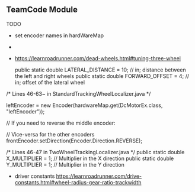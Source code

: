 ## TeamCode Module
 

TODO 

* set encoder names in hardWareMap
* 
* https://learnroadrunner.com/dead-wheels.html#tuning-three-wheel

  public static double LATERAL_DISTANCE = 10; // in; distance between the left and right wheels
  public static double FORWARD_OFFSET = 4; // in; offset of the lateral wheel

/* Lines 46-63~ in StandardTrackingWheelLocalizer.java */

  leftEncoder = new Encoder(hardwareMap.get(DcMotorEx.class, "leftEncoder"));

  // If you need to reverse the middle encoder:

  // Vice-versa for the other encoders
  frontEncoder.setDirection(Encoder.Direction.REVERSE);

/* Lines 46-47 in TwoWheelTrackingLocalizer.java */
public static double X_MULTIPLIER = 1; // Multiplier in the X direction
public static double Y_MULTIPLIER = 1; // Multiplier in the Y direction
  
* driver constants
  https://learnroadrunner.com/drive-constants.html#wheel-radius-gear-ratio-trackwidth